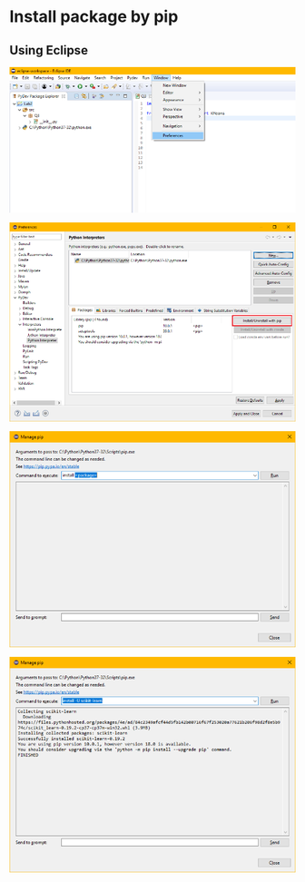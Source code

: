 # Install package by pip

## Using Eclipse

![](../.gitbook/assets/image%20%2817%29.png)

![](../.gitbook/assets/image%20%2833%29.png)

![](../.gitbook/assets/image%20%2870%29.png)

![](../.gitbook/assets/image%20%2826%29.png)

